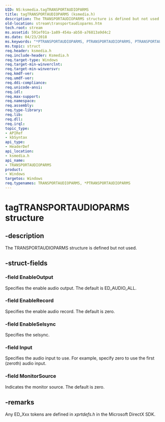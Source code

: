 ```yaml
---
UID: NS:ksmedia.tagTRANSPORTAUDIOPARMS
title: tagTRANSPORTAUDIOPARMS (ksmedia.h)
description: The TRANSPORTAUDIOPARMS structure is defined but not used.
old-location: stream\transportaudioparms.htm
tech.root: stream
ms.assetid: 591ef01a-1a89-454a-ab58-a76813a9d4c2
ms.date: 04/23/2018
ms.keywords: "*PTRANSPORTAUDIOPARMS, PTRANSPORTAUDIOPARMS, PTRANSPORTAUDIOPARMS structure pointer [Streaming Media Devices], TRANSPORTAUDIOPARMS, TRANSPORTAUDIOPARMS structure [Streaming Media Devices], ksmedia/PTRANSPORTAUDIOPARMS, ksmedia/TRANSPORTAUDIOPARMS, stream.transportaudioparms, tagTRANSPORTAUDIOPARMS, vidcapstruct_f68139f5-186d-43da-8f9a-45d2af4f782b.xml"
ms.topic: struct
req.header: ksmedia.h
req.include-header: Ksmedia.h
req.target-type: Windows
req.target-min-winverclnt: 
req.target-min-winversvr: 
req.kmdf-ver: 
req.umdf-ver: 
req.ddi-compliance: 
req.unicode-ansi: 
req.idl: 
req.max-support: 
req.namespace: 
req.assembly: 
req.type-library: 
req.lib: 
req.dll: 
req.irql: 
topic_type:
- APIRef
- kbSyntax
api_type:
- HeaderDef
api_location:
- ksmedia.h
api_name:
- TRANSPORTAUDIOPARMS
product:
- Windows
targetos: Windows
req.typenames: TRANSPORTAUDIOPARMS, *PTRANSPORTAUDIOPARMS
---
```


# tagTRANSPORTAUDIOPARMS structure


## -description


The TRANSPORTAUDIOPARMS structure is defined but not used.


## -struct-fields




### -field EnableOutput

Specifies the enable audio output. The default is ED_AUDIO_ALL.


### -field EnableRecord

Specifies the enable audio record. The default is zero.


### -field EnableSelsync

Specifies the selsync.


### -field Input

Specifies the audio input to use. For example, specify zero to use the first (zeroth) audio input.


### -field MonitorSource

Indicates the monitor source. The default is zero.


## -remarks



Any ED_Xxx tokens are defined in <i>xprtdefs.h</i> in the Microsoft DirectX SDK.



